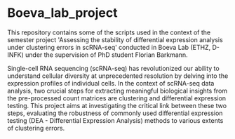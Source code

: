 # Boeva_lab_project
This repository contains some of the scripts used in the context of the semester project 'Assessing the stability of differential expression analysis under clustering errors in scRNA-seq' conducted in Boeva Lab (ETHZ, D-INFK) under the supervision of PhD student Florian Barkmann.

Single-cell RNA sequencing (scRNA-seq) has revolutionized our ability to understand cellular diversity
at unprecedented resolution by delving into the expression profiles of individual cells. In the
context of scRNA-seq data analysis, two crucial steps for extracting meaningful biological insights
from the pre-processed count matrices are clustering and differential expression testing.
This project aims at investigating the critical link between these two steps, evaluating the robustness of commonly used differential expression testing (DEA - Differential Expression Analysis) methods to various extents of clustering errors.
